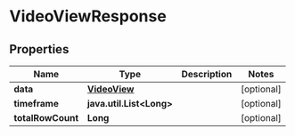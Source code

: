 

# VideoViewResponse

## Properties

Name | Type | Description | Notes
------------ | ------------- | ------------- | -------------
**data** | [**VideoView**](VideoView.md) |  |  [optional]
**timeframe** | **java.util.List&lt;Long&gt;** |  |  [optional]
**totalRowCount** | **Long** |  |  [optional]



